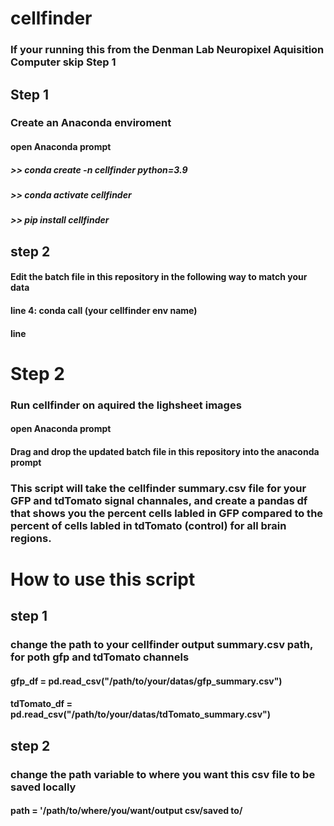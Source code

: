 # cellfinder
### If your running this from the Denman Lab Neuropixel Aquisition Computer skip Step 1

## Step 1
### Create an Anaconda enviroment
#### open Anaconda prompt
##### >> conda create -n cellfinder python=3.9
##### >> conda activate cellfinder
##### >> pip install cellfinder

## step 2
#### Edit the batch file in this repository in the following way to match your data
#### line 4: conda call (your cellfinder env name)
#### line 

# Step 2
### Run cellfinder on aquired the lighsheet images 
#### open Anaconda prompt
#### Drag and drop the updated batch file in this repository into the anaconda prompt


### This script will take the cellfinder summary.csv file for your GFP and tdTomato signal channales, and create a pandas df that shows you the percent cells labled in GFP compared to the percent of cells labled in tdTomato (control) for all brain regions.

# How to use this script 
## step 1
### change the path to your cellfinder output summary.csv path, for poth gfp and tdTomato channels 
#### gfp_df = pd.read_csv("/path/to/your/datas/gfp_summary.csv")
#### tdTomato_df = pd.read_csv("/path/to/your/datas/tdTomato_summary.csv")

## step 2
### change the path variable to where you want this csv file to be saved locally 
#### path = '/path/to/where/you/want/output csv/saved to/
